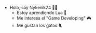 - Hola, soy Nykenik24 👋🏼
   - Estoy aprendiendo Lua 🌙
   - Me interesa el "Game Developing" 🎮
   - Me gustan los gatos 🐈

<!---
Nykenik24/Nykenik24 is a ✨ special ✨ repository because its `README.md` (this file) appears on your GitHub profile.
You can click the Preview link to take a look at your changes.
--->
